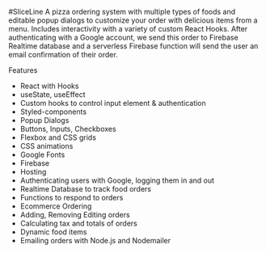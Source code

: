 #SliceLine
A pizza ordering system with multiple types of foods and editable popup dialogs to customize your order with delicious items from a menu. Includes interactivity with a variety of custom React Hooks. After authenticating with a Google account, we send this order to Firebase Realtime database and a serverless Firebase function will send the user an email confirmation of their order.

Features

- React with Hooks
- useState, useEffect
- Custom hooks to control input element & authentication
- Styled-components
- Popup Dialogs
- Buttons, Inputs, Checkboxes
- Flexbox and CSS grids
- CSS animations
- Google Fonts
- Firebase
- Hosting
- Authenticating users with Google, logging them in and out
- Realtime Database to track food orders
- Functions to respond to orders
- Ecommerce Ordering
- Adding, Removing Editing orders
- Calculating tax and totals of orders
- Dynamic food items
- Emailing orders with Node.js and Nodemailer
